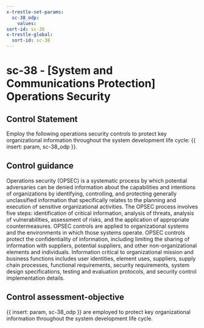 ```yaml
---
x-trestle-set-params:
  sc-38_odp:
    values:
sort-id: sc-38
x-trestle-global:
  sort-id: sc-38
---
```


# sc-38 - \[System and Communications Protection\] Operations Security

## Control Statement

Employ the following operations security controls to protect key organizational information throughout the system development life cycle: {{ insert: param, sc-38_odp }}.

## Control guidance

Operations security (OPSEC) is a systematic process by which potential adversaries can be denied information about the capabilities and intentions of organizations by identifying, controlling, and protecting generally unclassified information that specifically relates to the planning and execution of sensitive organizational activities. The OPSEC process involves five steps: identification of critical information, analysis of threats, analysis of vulnerabilities, assessment of risks, and the application of appropriate countermeasures. OPSEC controls are applied to organizational systems and the environments in which those systems operate. OPSEC controls protect the confidentiality of information, including limiting the sharing of information with suppliers, potential suppliers, and other non-organizational elements and individuals. Information critical to organizational mission and business functions includes user identities, element uses, suppliers, supply chain processes, functional requirements, security requirements, system design specifications, testing and evaluation protocols, and security control implementation details.

## Control assessment-objective

{{ insert: param, sc-38_odp }} are employed to protect key organizational information throughout the system development life cycle.
